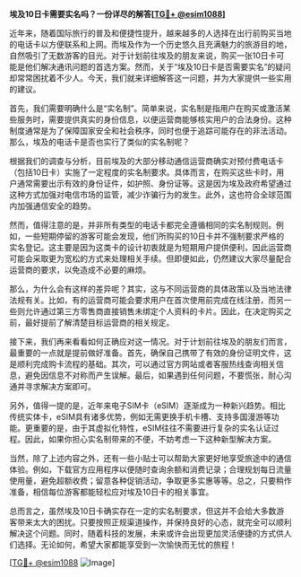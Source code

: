 **埃及10日卡需要实名吗？一份详尽的解答[[TG💪+ @esim1088](https://t.me/s/esim1088)]**

近年来，随着国际旅行的普及和便捷性提升，越来越多的人选择在出行前购买当地的电话卡以方便联系和上网。而埃及作为一个历史悠久且充满魅力的旅游目的地，自然吸引了无数游客的目光。对于计划前往埃及的朋友来说，购买一张10日卡可能是他们解决通讯问题的首选方案。然而，关于“埃及10日卡是否需要实名”的疑问却常常困扰着不少人。今天，我们就来详细解答这一问题，并为大家提供一些实用的建议。

首先，我们需要明确什么是“实名制”。简单来说，实名制是指用户在购买或激活某些服务时，需要提供真实的身份信息，以便运营商能够核实用户的合法身份。这种制度通常是为了保障国家安全和社会秩序，同时也便于追踪可能存在的非法活动。那么，埃及的电话卡是否也实行了类似的实名制呢？

根据我们的调查与分析，目前埃及的大部分移动通信运营商确实对预付费电话卡（包括10日卡）实施了一定程度的实名制要求。具体而言，在购买这些卡时，用户通常需要出示有效的身份证件，如护照、身份证等。这是因为埃及政府希望通过这种方式加强对电信市场的监管，减少诈骗行为的发生。此外，这也符合全球范围内加强通信安全的趋势。

然而，值得注意的是，并非所有类型的电话卡都完全遵循相同的实名制规则。例如，一些短期停留的游客可能会发现，他们所购买的10日卡并不强制要求严格的实名登记。这主要是因为这类卡的设计初衷就是为短期用户提供便利，因此运营商可能会采取更为宽松的方式来处理相关手续。但即便如此，仍然建议大家尽量配合运营商的要求，以免造成不必要的麻烦。

那么，为什么会有这样的差异呢？其实，这与不同运营商的具体政策以及当地法律法规有关。比如，有的运营商可能会要求用户在首次使用前完成在线注册，而另一些则允许通过第三方零售商直接销售未绑定个人资料的卡片。因此，在决定购买之前，最好提前了解清楚目标运营商的相关规定。

接下来，我们再来看看如何正确应对这一情况。对于计划前往埃及的朋友们而言，最重要的一点就是提前做好准备。首先，确保自己携带了有效的身份证明文件，这是顺利完成购卡流程的基础。其次，可以通过官方网站或者客服热线查询相关信息，避免因信息不对称而产生误解。最后，如果遇到任何问题，不要慌张，耐心沟通并寻求解决方案即可。

另外，值得一提的是，近年来电子SIM卡（eSIM）逐渐成为一种新兴趋势。相比传统实体卡，eSIM具有诸多优势，例如无需更换手机卡槽、支持多国漫游等功能。更重要的是，由于其虚拟化特性，eSIM往往不需要进行复杂的实名认证过程。因此，如果你担心实名制带来的不便，不妨考虑一下这种新型解决方案。

当然，除了上述内容之外，还有一些小贴士可以帮助大家更好地享受旅途中的通信体验。例如，下载官方应用程序以便随时查询余额和消费记录；合理规划每日流量使用量，避免超额收费；留意各种促销活动，争取更多实惠等等。总之，只要稍作准备，相信每位游客都能轻松应对埃及10日卡的相关事宜。

总而言之，虽然埃及10日卡确实存在一定的实名制要求，但这并不会给大多数游客带来太大的困扰。只要按照正规渠道操作，并保持良好的心态，就完全可以顺利解决这个问题。同时，随着科技的发展，未来或许会出现更加灵活便捷的方式供人们选择。无论如何，希望大家都能享受到一次愉快而无忧的旅程！

[[TG💪+ @esim1088](https://t.me/s/esim1088) ![Image](https://i.postimg.cc/4NQfJmqS/Snipaste-2025-05-13-00-14-12.png)]